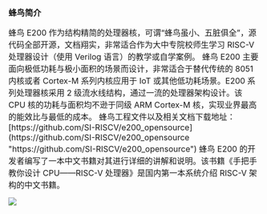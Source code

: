 ### 蜂鸟简介

<span style="font-size:16px;">
    蜂鸟 E200 作为结构精简的处理器核，可谓“蜂鸟虽小、五脏俱全”，源代码全部开源，文档翔实，非常适合作为大中专院校师生学习 RISC-V 处理器设计（使用 Verilog 语言）的教学或自学案例。
    蜂鸟 E200 主要面向极低功耗与极小面积的场景而设计，非常适合于替代传统的 8051 内核或者 Cortex-M 系列内核应用于 IoT 或其他低功耗场景。E200 系列处理器核采用 2 级流水线结构，通过一流的处理器架构设计。该 CPU 核的功耗与面积均不逊于同级 ARM Cortex-M 核，实现业界最高的能效比与最低的成本。
蜂鸟工程文件以及相关文档下载地址：
[https://github.com/SI-RISCV/e200_opensource](https://github.com/SI-RISCV/e200_opensource "https://github.com/SI-RISCV/e200_opensource")
    蜂鸟 E200 的开发者编写了一本中文书籍对其进行详细的讲解和说明。该书籍《手把手教你设计 CPU——RISC-V 处理器》是国内第一本系统介绍 RISC-V 架构的中文书籍。
</span>

![](https://rvboards.org/rvboards/dasdu8syrbgvtzvhfj12f4d5/images_dir/1627371051/16.png)
